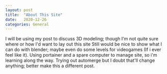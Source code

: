 ```yaml
---
layout: post
title:  "About This Site"
date:   2020-12-26
categories: General
---
```

I will be using my post to discuss 3D modeling; though I'm not quite sure where or how I'd want to lay out this site
Still would be nice to show what I can do with blender; maybe even do some levels for videogames (If i ever feel like it).
Using portainer and a spare computer to manage site, so i'm learning along the way. Trying out automerge but I doubt that'll change anything; better make
this a different post.
